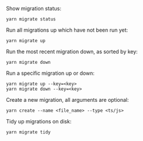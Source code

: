 Show migration status:

    yarn migrate status

Run all migrations up which have not been run yet:

    yarn migrate up

Run the most recent migration down, as sorted by key:

    yarn migrate down

Run a specific migration up or down:

    yarn migrate up --key=<key>
    yarn migrate down --key=<key>

Create a new migration, all arguments are optional:

    yarn create --name <file_name> --type <ts/js>

Tidy up migrations on disk:

    yarn migrate tidy
